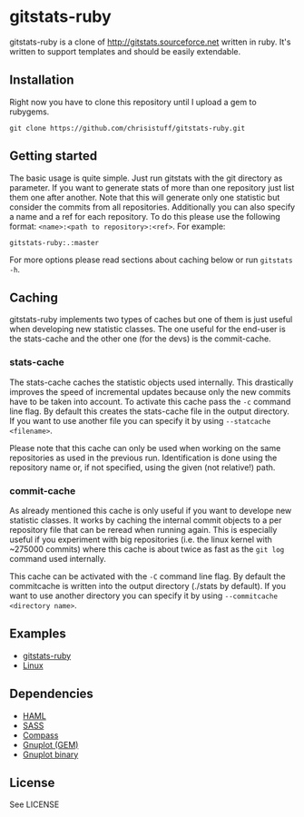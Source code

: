 # gitstats-ruby

gitstats-ruby is a clone of http://gitstats.sourceforce.net written in ruby. It's written to support templates and should be easily extendable.

## Installation

Right now you have to clone this repository until I upload a gem to rubygems.

    git clone https://github.com/chrisistuff/gitstats-ruby.git

## Getting started

The basic usage is quite simple. Just run gitstats with the git directory as parameter. If you want to generate stats of more than one repository just list them one after another. Note that this will generate only one statistic but consider the commits from all repositories.
Additionally you can also specify a name and a ref for each repository. To do this please use the following format: `<name>:<path to repository>:<ref>`.
For example:

    gitstats-ruby:.:master

For more options please read sections about caching below or run `gitstats -h`.

## Caching

gitstats-ruby implements two types of caches but one of them is just useful when developing new statistic classes. The one useful for the end-user is the stats-cache and the other one (for the devs) is the commit-cache.

### stats-cache

The stats-cache caches the statistic objects used internally. This drastically improves the speed of incremental updates because only the new commits have to be taken into account. To activate this cache pass the `-c` command line flag. By default this creates the stats-cache file in the output directory. If you want to use another file you can specify it by using `--statcache <filename>`.

Please note that this cache can only be used when working on the same repositories as used in the previous run. Identification is done using the repository name or, if not specified, using the given (not relative!) path.

### commit-cache

As already mentioned this cache is only useful if you want to develope new statistic classes. It works by caching the internal commit objects to a per repository file that can be reread when running again. This is especially useful if you experiment with big repositories (i.e. the linux kernel with ~275000 commits) where this cache is about twice as fast as the `git log` command used internally.

This cache can be activated with the `-C` command line flag. By default the commitcache is written into the output directory (./stats by default). If you want to use another directory you can specify it by using `--commitcache <directory name>`.

## Examples

* [gitstats-ruby](http://chrisistuff.github.com/gitstats-ruby/gitstats-ruby/)
* [Linux](http://chrisistuff.github.com/gitstats-ruby/linux/)

## Dependencies

* [HAML](http://haml-lang.com)
* [SASS](http://sass-lang.com)
* [Compass](http://compass-style.org)
* [Gnuplot (GEM)](http://rubygems.org/gems/gnuplot)
* [Gnuplot binary](http://www.gnuplot.info/)

## License

See LICENSE

